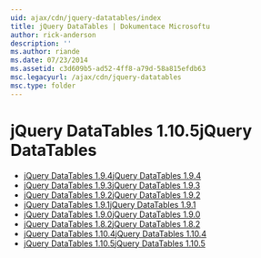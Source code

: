 ```yaml
---
uid: ajax/cdn/jquery-datatables/index
title: jQuery DataTables | Dokumentace Microsoftu
author: rick-anderson
description: ''
ms.author: riande
ms.date: 07/23/2014
ms.assetid: c3d609b5-ad52-4ff8-a79d-58a815efdb63
msc.legacyurl: /ajax/cdn/jquery-datatables
msc.type: folder
---
```

<a name="jquery-datatables"></a><span data-ttu-id="8e271-102">jQuery DataTables 1.10.5</span><span class="sxs-lookup"><span data-stu-id="8e271-102">jQuery DataTables</span></span>
====================
- [<span data-ttu-id="8e271-103">jQuery DataTables 1.9.4</span><span class="sxs-lookup"><span data-stu-id="8e271-103">jQuery DataTables 1.9.4</span></span>](cdnjquerydatatables194.md)
- [<span data-ttu-id="8e271-104">jQuery DataTables 1.9.3</span><span class="sxs-lookup"><span data-stu-id="8e271-104">jQuery DataTables 1.9.3</span></span>](cdnjquerydatatables193.md)
- [<span data-ttu-id="8e271-105">jQuery DataTables 1.9.2</span><span class="sxs-lookup"><span data-stu-id="8e271-105">jQuery DataTables 1.9.2</span></span>](cdnjquerydatatables192.md)
- [<span data-ttu-id="8e271-106">jQuery DataTables 1.9.1</span><span class="sxs-lookup"><span data-stu-id="8e271-106">jQuery DataTables 1.9.1</span></span>](cdnjquerydatatables191.md)
- [<span data-ttu-id="8e271-107">jQuery DataTables 1.9.0</span><span class="sxs-lookup"><span data-stu-id="8e271-107">jQuery DataTables 1.9.0</span></span>](cdnjquerydatatables190.md)
- [<span data-ttu-id="8e271-108">jQuery DataTables 1.8.2</span><span class="sxs-lookup"><span data-stu-id="8e271-108">jQuery DataTables 1.8.2</span></span>](cdnjquerydatatables182.md)
- [<span data-ttu-id="8e271-109">jQuery DataTables 1.10.4</span><span class="sxs-lookup"><span data-stu-id="8e271-109">jQuery DataTables 1.10.4</span></span>](cdnjquerydatatables104.md)
- [<span data-ttu-id="8e271-110">jQuery DataTables 1.10.5</span><span class="sxs-lookup"><span data-stu-id="8e271-110">jQuery DataTables 1.10.5</span></span>](cdnjquerydatatables105.md)
